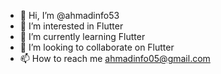 - 👋 Hi, I’m @ahmadinfo53
- 👀 I’m interested in Flutter
- 🌱 I’m currently learning Flutter
- 💞️ I’m looking to collaborate on Flutter
- 📫 How to reach me ahmadinfo05@gmail.com

<!---
ahmadinfo53/ahmadinfo53 is a ✨ special ✨ repository because its `README.md` (this file) appears on your GitHub profile.
You can click the Preview link to take a look at your changes.
--->
